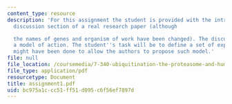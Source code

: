 ```yaml
---
content_type: resource
description: 'For this assignment the student is provided with the introduction and
  discussion section of a real research paper (although

  the names of genes and organism of work have been changed). The discussion proposes
  a model of action. The student''s task will be to define a set of experiments that
  might have been done to allow the authors to propose such model.'
file: null
file_location: /coursemedia/7-340-ubiquitination-the-proteasome-and-human-disease-fall-2004/bc975a1ccc51ff51d095c6f56ef7897d_assignment1.pdf
file_type: application/pdf
resourcetype: Document
title: assignment1.pdf
uid: bc975a1c-cc51-ff51-d095-c6f56ef7897d
---
```

